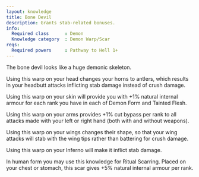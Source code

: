 ```yaml
---
layout: knowledge
title: Bone Devil
description: Grants stab-related bonuses.
info:
  Required class      : Demon
  Knowledge category  : Demon Warp/Scar
reqs:
  Required powers     : Pathway to Hell 1+
---
```


The bone devil looks like a huge demonic skeleton.

Using this warp on your head changes your horns to antlers, which results in 
your headbutt attacks inflicting stab damage instead of crush damage.

Using this warp on your skin will provide you with +1% natural internal armour 
for each rank you have in each of Demon Form and Tainted Flesh.

Using this warp on your arms provides +1% cut bypass per rank to all attacks 
made with your left or right hand (both with and without weapons).

Using this warp on your wings changes their shape, so that your wing attacks 
will stab with the wing tips rather than battering for crush damage.

Using this warp on your Inferno will make it inflict stab damage.

In human form you may use this knowledge for Ritual Scarring.  Placed on your 
chest or stomach, this scar gives +5% natural internal armour per rank.
